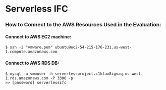 # Serverless IFC


### How to Connect to the AWS Resources Used in the Evaluation:

#### Connect to AWS EC2 machine:

    $ ssh -i "vmware.pem" ubuntu@ec2-54-215-176-231.us-west-1.compute.amazonaws.com

#### Connect to AWS RDS DB:

    $ mysql -u vmwuser -h serverlessproject.c1kfax8igvaq.us-west-1.rds.amazonaws.com -P 3306 -p
    >> [password] serverlessifc

